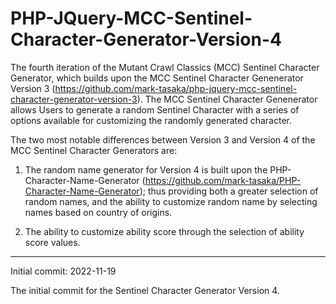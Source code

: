 # PHP-JQuery-MCC-Sentinel-Character-Generator-Version-4
The fourth iteration of the Mutant Crawl Classics (MCC) Sentinel Character Generator, which builds upon the MCC Sentinel Character Genenerator Version 3 (https://github.com/mark-tasaka/php-jquery-mcc-sentinel-character-generator-version-3). The MCC Sentinel Character Genenerator allows Users to generate a random Sentinel Character with a series of options available for customizing the randomly generated character.

The two most notable differences between Version 3 and Version 4 of the MCC Sentinel Character Generators are:

1. The random name generator for Version 4 is built upon the PHP-Character-Name-Generator (https://github.com/mark-tasaka/PHP-Character-Name-Generator); thus providing both a greater selection of random names, and the ability to customize random name by selecting names based on country of origins.

2. The ability to customize ability score through the selection of ability score values.

---------

Initial commit: 2022-11-19

The initial commit for the Sentinel Character Generator Version 4.
